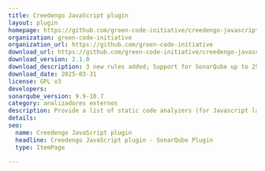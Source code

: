 ```yaml
---
title: Creedengo JavaScript plugin
layout: plugin
homepage: https://github.com/green-code-initiative/creedengo-javascript
organization: green-code-initiative
organization_url: https://github.com/green-code-initiative
download_url: https://github.com/green-code-initiative/creedengo-javascript/releases/download/2.1.0/creedengo-javascript-plugin-2.1.0.jar
download_version: 2.1.0
download_description: 3 new rules added; Support for SonarQube up to 25.3
download_date: 2025-03-31
license: GPL v3
developers: 
sonarqube_version: 9.9-10.7
category: analizadores externos
description: Provide a list of static code analyzers (for Javascript language) to highlight code structures that may have a negative ecological impact&#58; energy and resources over-consumption, "fatware", shortening terminals' lifespan, etc.
details: 
seo:
  name: Creedengo JavaScript plugin
  headline: Creedengo JavaScript plugin - SonarQube Plugin
  type: ItemPage

---
```

